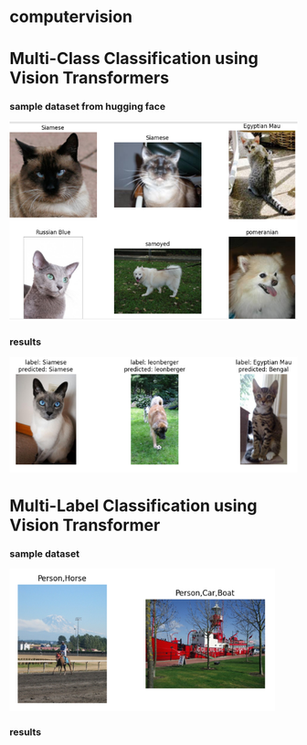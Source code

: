 # computervision

# Multi-Class Classification using Vision Transformers
### sample dataset from hugging face
![alt text](image.png)

### results
![alt text](image-1.png)

# Multi-Label Classification using Vision Transformer

### sample dataset
![alt text](image-2.png)

### results